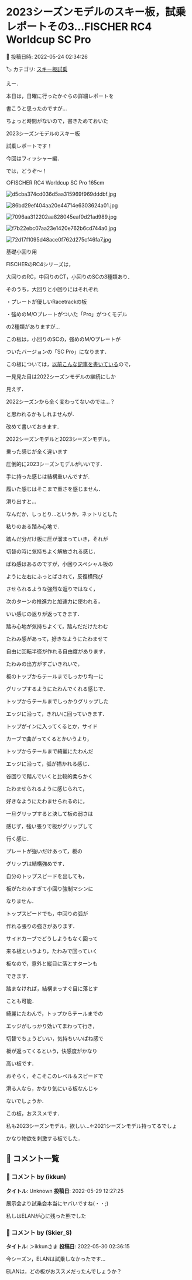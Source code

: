 # 2023シーズンモデルのスキー板，試乗レポートその3…FISCHER RC4 Worldcup SC Pro

📅 投稿日時: 2022-05-24 02:34:26

🏷️ カテゴリ: [スキー板試乗](c0bd8048615710cee890e403a36cc9a2b.md)

えー．


本日は，日曜に行ったかぐらの詳細レポートを


書こうと思ったのですが…





ちょっと時間がないので，書きためておいた


2023シーズンモデルのスキー板


試乗レポートです！





今回はフィッシャー編．


では，どうぞ～！[]()





○FISCHER RC4 Worldcup SC Pro 165cm







![d5cba374cd036d5aa315969f969dddbf.jpg](images/d5cba374cd036d5aa315969f969dddbf.jpg)









![86bd29ef404aa20e44714e6303624a01.jpg](images/86bd29ef404aa20e44714e6303624a01.jpg)









![7096aa312202aa828045eaf0d21ad989.jpg](images/7096aa312202aa828045eaf0d21ad989.jpg)









![f7b22ebc07aa23e1420e762b6cd744a0.jpg](images/f7b22ebc07aa23e1420e762b6cd744a0.jpg)









![72d17f1095d48ace0f762d275cf46fa7.jpg](images/72d17f1095d48ace0f762d275cf46fa7.jpg)







基礎小回り用





FISCHERのRC4シリーズは，


大回りのRC，中回りのCT，小回りのSCの3種類あり．


そのうち，大回りと小回りにはそれぞれ


・プレートが優しいRacetrackの板


・強めのM/Oプレートがついた「Pro」がつくモデル


の2種類がありますが…


この板は，小回りのSCの，強めのM/Oプレートが


ついたバージョンの「SC Pro」になります．





この板については，[以前こんな記事を書いている](e365707c42944ab9a8c0597cc8d39d1c6.md)ので，


一見見た目は2022シーズンモデルの継続にしか


見えず．


2022シーズンから全く変わってないのでは…？


と思われるかもしれませんが．





改めて書いておきます．


2022シーズンモデルと2023シーズンモデル，


乗った感じが全く違います


圧倒的に2023シーズンモデルがいいです．





手に持った感じは結構重いんですが．


履いた感じはそこまで重さを感じません．





滑り出すと…


なんだか，しっとり…というか，ネットリとした


粘りのある踏み心地で．


踏んだ分だけ板に圧が溜まっていき，それが


切替の時に気持ちよく解放される感じ．





ばね感はあるのですが，小回りスペシャル板の


ように左右にふっとばされて，反復横飛び


させられるような強烈な返りではなく，


次のターンの推進力と加速力に使われる，


いい感じの返りが返ってきます．





踏み心地が気持ちよくて，踏んだだけたわむ


たわみ感があって，好きなようにたわませて


自由に回転半径が作れる自由度があります．


たわみの出方がすごいきれいで，


板のトップからテールまでしっかり均一に


グリップするようにたわんでくれる感じで．


トップからテールまでしっかりグリップした


エッジに沿って，きれいに回っていきます．





トップがインに入ってくるとか，サイド


カーブで曲がってくるとかいうより，


トップからテールまで綺麗にたわんだ


エッジに沿って，弧が描かれる感じ．





谷回りで踏んでいくと比較的柔らかく


たわませられるように感じられて，


好きなようにたわませられるのに，


一旦グリップすると決して板の弱さは


感じず，強い張りで板がグリップして


行く感じ．





プレートが強いだけあって，板の


グリップは結構強めです．


自分のトップスピードを出しても，


板がたわみすぎて小回り強制マシンに


なりません．


トップスピードでも，中回りの弧が


作れる張りの強さがあります．





サイドカーブでどうしようもなく回って


来る板というより，たわみで回っていく


板なので，意外と縦目に落とすターンも


できます．


踏まなければ，結構まっすぐ目に落とす


ことも可能．





綺麗にたわんで，トップからテールまでの


エッジがしっかり効いてまわって行き，


切替でちょうどいい，気持ちいいばね感で


板が返ってくるという，快感度がかなり


高い板です．





おそらく，そこそこのレベル＆スピードで


滑る人なら，かなり気にいる板なんじゃ


ないでしょうか．


この板，おススメです．


私も2023シーズンモデル，欲しい…←2021シーズンモデル持ってるでしょ





かなり物欲を刺激する板でした．

## 💬 コメント一覧

### 💬 コメント by (ikkun)
**タイトル**: Unknown
**投稿日**: 2022-05-29 12:27:25

展示会より試乗会本当にヤバいですね(・・;)



私しはELANが心に残った熊でした

### 💬 コメント by (Skier_S)
**タイトル**: ＞ikkunさま
**投稿日**: 2022-05-30 02:36:15

今シーズン，ELANは試乗しなかったです…

ELANは，どの板がおススメだったんでしょうか？


